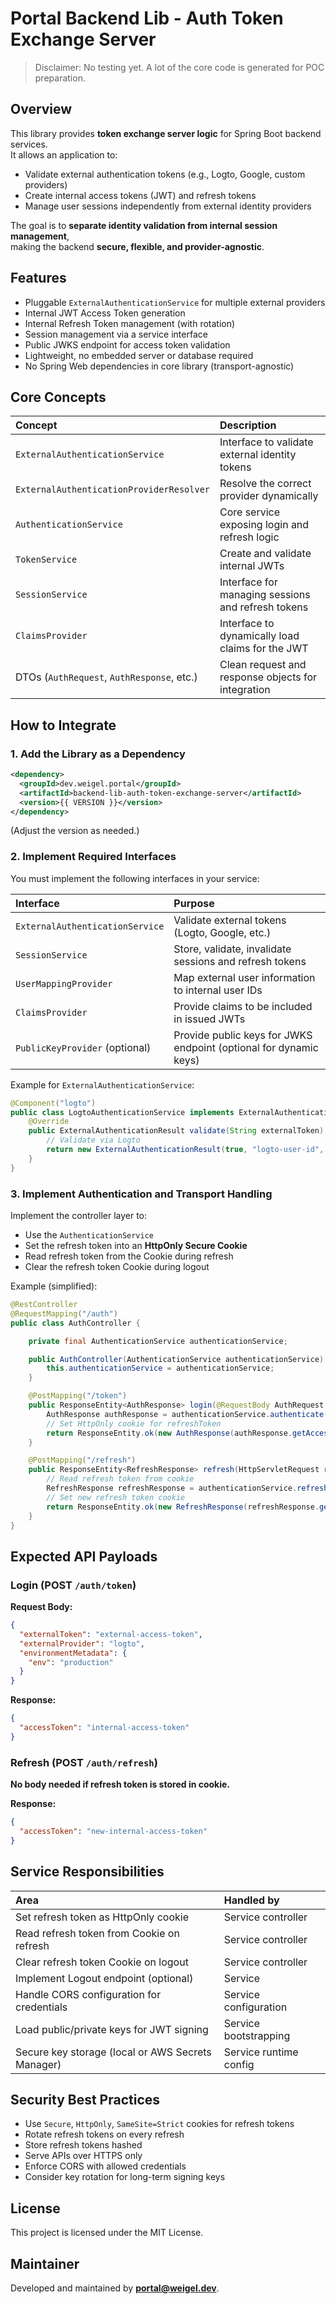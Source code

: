 # Portal Backend Lib - Auth Token Exchange Server

> Disclaimer: No testing yet. A lot of the core code is generated for POC preparation.

## Overview

This library provides **token exchange server logic** for Spring Boot backend services.  
It allows an application to:

- Validate external authentication tokens (e.g., Logto, Google, custom providers)
- Create internal access tokens (JWT) and refresh tokens
- Manage user sessions independently from external identity providers

The goal is to **separate identity validation from internal session management**,  
making the backend **secure, flexible, and provider-agnostic**.

## Features

- Pluggable `ExternalAuthenticationService` for multiple external providers
- Internal JWT Access Token generation
- Internal Refresh Token management (with rotation)
- Session management via a service interface
- Public JWKS endpoint for access token validation
- Lightweight, no embedded server or database required
- No Spring Web dependencies in core library (transport-agnostic)

## Core Concepts

| Concept                                    | Description                                        |
| :----------------------------------------- | :------------------------------------------------- |
| `ExternalAuthenticationService`            | Interface to validate external identity tokens     |
| `ExternalAuthenticationProviderResolver`   | Resolve the correct provider dynamically           |
| `AuthenticationService`                    | Core service exposing login and refresh logic      |
| `TokenService`                             | Create and validate internal JWTs                  |
| `SessionService`                           | Interface for managing sessions and refresh tokens |
| `ClaimsProvider`                           | Interface to dynamically load claims for the JWT   |
| DTOs (`AuthRequest`, `AuthResponse`, etc.) | Clean request and response objects for integration |

## How to Integrate

### 1. Add the Library as a Dependency

```xml
<dependency>
  <groupId>dev.weigel.portal</groupId>
  <artifactId>backend-lib-auth-token-exchange-server</artifactId>
  <version>{{ VERSION }}</version>
</dependency>
```

(Adjust the version as needed.)

### 2. Implement Required Interfaces

You must implement the following interfaces in your service:

| Interface                       | Purpose                                                           |
| :------------------------------ | :---------------------------------------------------------------- |
| `ExternalAuthenticationService` | Validate external tokens (Logto, Google, etc.)                    |
| `SessionService`                | Store, validate, invalidate sessions and refresh tokens           |
| `UserMappingProvider`           | Map external user information to internal user IDs                |
| `ClaimsProvider`                | Provide claims to be included in issued JWTs                      |
| `PublicKeyProvider` (optional)  | Provide public keys for JWKS endpoint (optional for dynamic keys) |

Example for `ExternalAuthenticationService`:

```java
@Component("logto")
public class LogtoAuthenticationService implements ExternalAuthenticationService {
    @Override
    public ExternalAuthenticationResult validate(String externalToken) {
        // Validate via Logto
        return new ExternalAuthenticationResult(true, "logto-user-id", "user@example.com");
    }
}
```

### 3. Implement Authentication and Transport Handling

Implement the controller layer to:

- Use the `AuthenticationService`
- Set the refresh token into an **HttpOnly Secure Cookie**
- Read refresh token from the Cookie during refresh
- Clear the refresh token Cookie during logout

Example (simplified):

```java
@RestController
@RequestMapping("/auth")
public class AuthController {

    private final AuthenticationService authenticationService;

    public AuthController(AuthenticationService authenticationService) {
        this.authenticationService = authenticationService;
    }

    @PostMapping("/token")
    public ResponseEntity<AuthResponse> login(@RequestBody AuthRequest request, HttpServletResponse response) {
        AuthResponse authResponse = authenticationService.authenticate(request);
        // Set HttpOnly cookie for refreshToken
        return ResponseEntity.ok(new AuthResponse(authResponse.getAccessToken(), null));
    }

    @PostMapping("/refresh")
    public ResponseEntity<RefreshResponse> refresh(HttpServletRequest request, HttpServletResponse response) {
        // Read refresh token from cookie
        RefreshResponse refreshResponse = authenticationService.refreshFromToken(refreshToken);
        // Set new refresh token cookie
        return ResponseEntity.ok(new RefreshResponse(refreshResponse.getAccessToken(), null));
    }
}
```

## Expected API Payloads

### Login (POST `/auth/token`)

**Request Body:**

```json
{
  "externalToken": "external-access-token",
  "externalProvider": "logto",
  "environmentMetadata": {
    "env": "production"
  }
}
```

**Response:**

```json
{
  "accessToken": "internal-access-token"
}
```

### Refresh (POST `/auth/refresh`)

**No body needed if refresh token is stored in cookie.**

**Response:**

```json
{
  "accessToken": "new-internal-access-token"
}
```

## Service Responsibilities

| Area                                              | Handled by             |
| :------------------------------------------------ | :--------------------- |
| Set refresh token as HttpOnly cookie              | Service controller     |
| Read refresh token from Cookie on refresh         | Service controller     |
| Clear refresh token Cookie on logout              | Service controller     |
| Implement Logout endpoint (optional)              | Service                |
| Handle CORS configuration for credentials         | Service configuration  |
| Load public/private keys for JWT signing          | Service bootstrapping  |
| Secure key storage (local or AWS Secrets Manager) | Service runtime config |

## Security Best Practices

- Use `Secure`, `HttpOnly`, `SameSite=Strict` cookies for refresh tokens
- Rotate refresh tokens on every refresh
- Store refresh tokens hashed
- Serve APIs over HTTPS only
- Enforce CORS with allowed credentials
- Consider key rotation for long-term signing keys

## License

This project is licensed under the MIT License.

## Maintainer

Developed and maintained by **portal@weigel.dev**.
